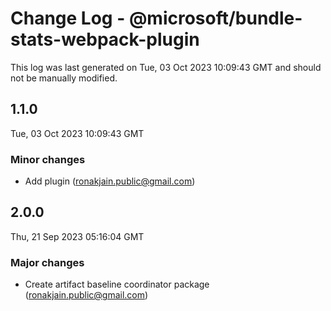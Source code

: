 # Change Log - @microsoft/bundle-stats-webpack-plugin

This log was last generated on Tue, 03 Oct 2023 10:09:43 GMT and should not be manually modified.

<!-- Start content -->

## 1.1.0

Tue, 03 Oct 2023 10:09:43 GMT

### Minor changes

- Add plugin (ronakjain.public@gmail.com)

## 2.0.0

Thu, 21 Sep 2023 05:16:04 GMT

### Major changes

- Create artifact baseline coordinator package (ronakjain.public@gmail.com)

